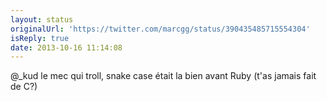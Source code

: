 ```yaml
---
layout: status
originalUrl: 'https://twitter.com/marcgg/status/390435485715554304'
isReply: true
date: 2013-10-16 11:14:08
---
```


@_kud le mec qui troll, snake case était la bien avant Ruby (t'as jamais fait de C?)
